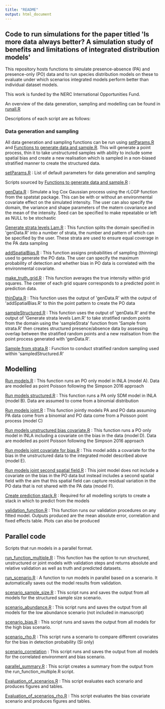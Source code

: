 ```yaml
---
title: "README"
output: html_document
---
```


## Code to run simulations for the paper titled 'Is more data always better? A simulation study of benefits and limitations of integrated distribution models'

This repository hosts functions to simulate presence-absence (PA) and presence-only (PO) data and to run species distribution models on these to evaluate under which scenarios integrated models perform better than individual dataset models. 

This work is funded by the NERC International Opportunities Fund.

An overview of the data generation, sampling and modelling can be found in [runall.R](https://github.com/NERC-CEH/IOFFsimwork/blob/master/runall.R)



Descriptions of each script are as follows:

### Data generation and sampling

All data generation and sampling functions can be run using [setParams.R](https://github.com/NERC-CEH/IOFFsimwork/blob/master/setParams.R) and [Functions to generate data and sample.R](https://github.com/NERC-CEH/IOFFsimwork/blob/master/Functions%20to%20generate%20data%20and%20sample.R). This will generate a point process, thin it to take unstructured samples with ability to include some spatial bias and create a new realisation which is sampled in a non-biased stratified manner to create the structured data.

[setParams.R](https://github.com/NERC-CEH/IOFFsimwork/blob/master/setParams.R) : List of default parameters for data generation and sampling

Scripts sourced by [Functions to generate data and sample.R](https://github.com/NERC-CEH/IOFFsimwork/blob/master/Functions%20to%20generate%20data%20and%20sample.R) : 

[genData.R](https://github.com/NERC-CEH/IOFFsimwork/blob/master/genData.R) : Simulate a log Cox Gaussian process using the rLCGP function from the spatstat package. This can be with or without an environmental covariate effect on the simulated intensity. The user can also specify the domain, the variance and shape parameters of the matern covariance and the mean of the intensity. Seed can be specified to make repeatable or left as NULL to be stochastic

[Generate strata levels Lam.R](https://github.com/NERC-CEH/IOFFsimwork/blob/master/Generate%20strata%20levels%20Lam.R) : This function splits the domain specified in 'genData.R' into a number of strata, the number and pattern of which can be specified by the user. These strata are used to ensure equal coverage in the PA data sampling

[addSpatialBias.R](https://github.com/NERC-CEH/IOFFsimwork/blob/master/addSpatialBias.R) : This function assigns probabilities of sampling (thinning) used to generate the PO data. The user can specify the maximum probability of detection and whether bias in PO data is correlated with the environmental covariate.

[make_truth_grid.R](https://github.com/NERC-CEH/IOFFsimwork/blob/master/make_truth_grid.R) : This function averages the true intensity within grid squares. The center of each grid square corresponds to a predicted point in prediction data.

[thinData.R](https://github.com/NERC-CEH/IOFFsimwork/blob/master/thinData.R) : This function uses the output of 'genData.R' with the output of 'addSpatialBias.R' to thin the point pattern to create the PO data

[sampleStructured.R](https://github.com/NERC-CEH/IOFFsimwork/blob/master/sampleStructured.R) : This function uses the output of 'genData.R' and the output of 'Generate strata levels Lam.R' to take stratified random points from the domain using the 'sampleStrata' function from 'Sample from strata.R' then creates structured presence/absence data by assessing overlap between the stratified random points and a new realisation from the point process generated with 'genData.R'.

[Sample from strata.R](https://github.com/NERC-CEH/IOFFsimwork/blob/master/Sample%20from%20strata.R) : Function to conduct stratified random sampling used within 'sampledStructured.R'

## Modelling

[Run models.R](https://github.com/NERC-CEH/IOFFsimwork/blob/master/Run%20models.R) : This function runs an PO only model in INLA (model A). Data are modelled as point Poisson following the Simpson 2016 approach

[Run models structured.R](https://github.com/NERC-CEH/IOFFsimwork/blob/master/Run%20models%20structured.R) : This function runs a PA only SDM model in INLA (model B). Data are assumed to come from a binomial distribution

[Run models joint.R](https://github.com/NERC-CEH/IOFFsimwork/blob/master/Run%20models%20joint.R) : This function jointly models PA and PO data assuming PA data come from a binomial and PO data come from a Poisson point process (model C)

[Run models unstructured bias covariate.R](https://github.com/NERC-CEH/IOFFsimwork/blob/master/Run%20models%20unstructured%20bias%20covariate.R) : This function runs a PO only model in INLA including a covariate on the bias in the data (model D). Data are modelled as point Poisson following the Simpson 2016 approach

[Run models joint covariate for bias.R](https://github.com/NERC-CEH/IOFFsimwork/blob/master/Run%20models%20joint%20covariate%20for%20bias.R) : This model adds a covariate for the bias in the unstructured data to the integrated model described above (model E).

[Run models joint second spatial field.R](https://github.com/NERC-CEH/IOFFsimwork/blob/master/Run%20models%20joint%20second%20spatial%20field.R) : This joint model does not include a covariate on the bias in the PO data but instead includes a second spatial field with the aim that this spatial field can capture residual variation in the PO data that is not shared with the PA data (model F).

[Create prediction stack.R](https://github.com/NERC-CEH/IOFFsimwork/blob/master/Create%20prediction%20stack.R) : Required for all modelling scripts to create a stack in which to predict from the models

[validation_function.R](https://github.com/NERC-CEH/IOFFsimwork/blob/master/validation_function.R) : This function runs our validation procedures on any fitted model. Outputs produced are the mean absolute error, correlation and fixed effects table. Plots can also be produced


## Parallel code

Scripts that run models in a parallel format.

[run_function_multiple.R](https://github.com/NERC-CEH/IOFFsimwork/blob/master/run_function_multiple.R) : This function has the option to run structured, unstructured or joint models with validation steps and returns absolute and relative validation as well as truth and predicted datasets.

[run_scenario.R](https://github.com/NERC-CEH/IOFFsimwork/blob/master/run_scenario.R) : A function to run models in parallel based on a scenario. It automatically saves out the model results from validation.

[scenario_sample_size.R](https://github.com/NERC-CEH/IOFFsimwork/blob/master/scenario_sample_size.R) : This script runs and saves the output from all models for the structured sample size scenario. 

[scenario_abundance.R](https://github.com/NERC-CEH/IOFFsimwork/blob/master/scenario_abundance.R) : This script runs and saves the output from all models for the low abundance scenario (not included in manuscript)

[scenario_bias.R](https://github.com/NERC-CEH/IOFFsimwork/blob/master/scenario_bias.R) : This script runs and saves the output from all models for the high bias scenario.

[scenario_rho.R](https://github.com/NERC-CEH/IOFFsimwork/blob/master/scenario_bias.R) : This script runs a scenario to compare different covariates for the bias in detection probability (SI only)

[scenario_correlation](https://github.com/NERC-CEH/IOFFsimwork/blob/master/scenario_correlation.R) : This script runs and saves the output from all models for the correlated environment and bias scenario.

[parallel_summary.R](https://github.com/NERC-CEH/IOFFsimwork/blob/master/parallel_summary.R) : This script creates a summary from the output from the run_function_multiple.R script.

[Evaluation_of_scenarios.R](https://github.com/NERC-CEH/IOFFsimwork/blob/master/Evaluation_of_scenarios.R) : This script evaluates each scenario and produces figures and tables. 

[Evaluation_of_scenarios_rho.R](https://github.com/NERC-CEH/IOFFsimwork/blob/master/Evaluation_of_scenarios.R) : This script evaluates the bias covariate scenario and produces figures and tables. 

